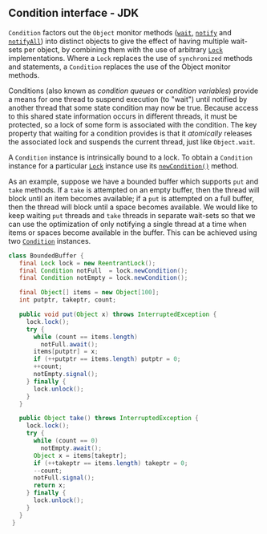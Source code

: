 ## Condition interface - JDK



`Condition` factors out the `Object` monitor methods ([`wait`](https://docs.oracle.com/javase/7/docs/api/java/lang/Object.html#wait()), [`notify`](https://docs.oracle.com/javase/7/docs/api/java/lang/Object.html#notify()) and [`notifyAll`](https://docs.oracle.com/javase/7/docs/api/java/lang/Object.html#notifyAll())) into distinct objects to give the effect of having multiple wait-sets per object, by combining them with the use of arbitrary [`Lock`](https://docs.oracle.com/javase/7/docs/api/java/util/concurrent/locks/Lock.html) implementations. Where a `Lock` replaces the use of `synchronized` methods and statements, a `Condition` replaces the use of the Object monitor methods.



Conditions (also known as *condition queues* or *condition variables*) provide a means for one thread to suspend execution (to "wait") until notified by another thread that some state condition may now be true. Because access to this shared state information occurs in different threads, it must be protected, so a lock of some form is associated with the condition. The key property that waiting for a condition provides is that it *atomically* releases the associated lock and suspends the current thread, just like `Object.wait`.

A `Condition` instance is intrinsically bound to a lock. To obtain a `Condition` instance for a particular [`Lock`](https://docs.oracle.com/javase/7/docs/api/java/util/concurrent/locks/Lock.html) instance use its [`newCondition()`](https://docs.oracle.com/javase/7/docs/api/java/util/concurrent/locks/Lock.html#newCondition()) method.



As an example, suppose we have a bounded buffer which supports `put` and `take` methods. If a `take` is attempted on an empty buffer, then the thread will block until an item becomes available; if a `put` is attempted on a full buffer, then the thread will block until a space becomes available. We would like to keep waiting `put` threads and `take` threads in separate wait-sets so that we can use the optimization of only notifying a single thread at a time when items or spaces become available in the buffer. This can be achieved using two [`Condition`](https://docs.oracle.com/javase/7/docs/api/java/util/concurrent/locks/Condition.html) instances.



```java
class BoundedBuffer {
   final Lock lock = new ReentrantLock();
   final Condition notFull  = lock.newCondition(); 
   final Condition notEmpty = lock.newCondition(); 

   final Object[] items = new Object[100];
   int putptr, takeptr, count;

   public void put(Object x) throws InterruptedException {
     lock.lock();
     try {
       while (count == items.length)
         notFull.await();
       items[putptr] = x;
       if (++putptr == items.length) putptr = 0;
       ++count;
       notEmpty.signal();
     } finally {
       lock.unlock();
     }
   }

   public Object take() throws InterruptedException {
     lock.lock();
     try {
       while (count == 0)
         notEmpty.await();
       Object x = items[takeptr];
       if (++takeptr == items.length) takeptr = 0;
       --count;
       notFull.signal();
       return x;
     } finally {
       lock.unlock();
     }
   }
 }
 
```





